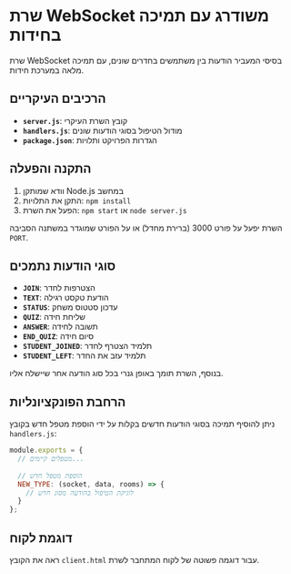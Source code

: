# שרת WebSocket משודרג עם תמיכה בחידות

שרת WebSocket בסיסי המעביר הודעות בין משתמשים בחדרים שונים, עם תמיכה מלאה במערכת חידות.

## הרכיבים העיקריים

- **`server.js`**: קובץ השרת העיקרי
- **`handlers.js`**: מודול הטיפול בסוגי הודעות שונים
- **`package.json`**: הגדרות הפרויקט ותלויות

## התקנה והפעלה

1. וודא שמותקן Node.js במחשב
2. התקן את התלויות: `npm install`
3. הפעל את השרת: `npm start` או `node server.js`

השרת יפעל על פורט 3000 (ברירת מחדל) או על הפורט שמוגדר במשתנה הסביבה `PORT`.

## סוגי הודעות נתמכים

- **`JOIN`**: הצטרפות לחדר
- **`TEXT`**: הודעת טקסט רגילה
- **`STATUS`**: עדכון סטטוס משחק
- **`QUIZ`**: שליחת חידה
- **`ANSWER`**: תשובה לחידה
- **`END_QUIZ`**: סיום חידה
- **`STUDENT_JOINED`**: תלמיד הצטרף לחדר
- **`STUDENT_LEFT`**: תלמיד עזב את החדר

בנוסף, השרת תומך באופן גנרי בכל סוג הודעה אחר שיישלח אליו.

## הרחבת הפונקציונליות

ניתן להוסיף תמיכה בסוגי הודעות חדשים בקלות על ידי הוספת מטפל חדש בקובץ `handlers.js`:

```javascript
module.exports = {
  // מטפלים קיימים...
  
  // הוספת מטפל חדש
  NEW_TYPE: (socket, data, rooms) => {
    // לוגיקת הטיפול בהודעה מסוג חדש
  }
};
```

## דוגמת לקוח

ראה את הקובץ `client.html` עבור דוגמה פשוטה של לקוח המתחבר לשרת.
